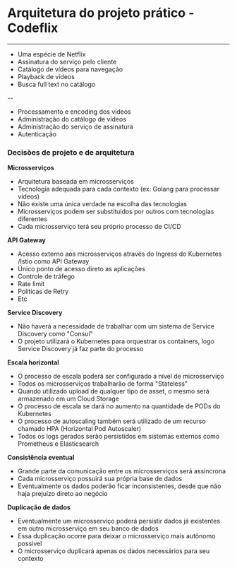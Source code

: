 # Arquitetura do projeto prático - Codeflix
---
- Uma espécie de Netflix
- Assinatura do serviço pelo cliente
- Catálogo de vídeos para navegação
- Playback de vídeos
- Busca full text no catálogo

--

- Processamento e encoding dos vídeos
- Administração do catálogo de vídeos
- Administração do serviço de assinatura
- Autenticação

### Decisões de projeto e de arquitetura

**Microsserviços**
- Arquitetura baseada em microsserviços
- Tecnologia adequada para cada contexto (ex: Golang para processar vídeos)
- Não existe uma única verdade na escolha das tecnologias
- Microsserviços podem ser substituidos por outros com tecnologias diferentes
- Cada microsserviço terá seu próprio processo de CI/CD

**API Gateway**
- Acesso externo aos microsserviços através do Ingress do Kubernetes /Istio como API Gateway
- Único ponto de acesso direto as aplicações
- Controle de tráfego
- Rate limit
- Políticas de Retry
- Etc

**Service Discovery**
- Não haverá a necessidade de trabalhar com um sistema de Service Discovery como "Consul"
- O projeto utilizará o Kubernetes para orquestrar os containers, logo Service Discovery já faz parte do processo

**Escala horizontal**
- O processo de escala poderá ser configurado a nível de microsserviço
- Todos os microsserviços trabalharão de forma "Stateless"
- Quando utilizado upload de qualquer tipo de asset, o mesmo será armazenado em um Cloud Storage
- O processo de escala se dará no aumento na quantidade de PODs do Kubernetes
- O processo de autoscaling também será utilizado de um recurso chamado HPA (Horizontal Pod Autoscaler)
- Todos os logs gerados serão persistidos em sistemas externos como Prometheus e Elasticsearch

**Consistência eventual**
- Grande parte da comunicação entre os microsserviços será assíncrona
- Cada microsserviço possuirá sua própria base de dados
- Eventualmente os dados poderão ficar inconsistentes, desde que não haja prejuízo direto ao negócio

**Duplicação de dados**
- Eventualmente um microsserviço poderá persistir dados já existentes em outro microsserviço em seu banco de dados
- Essa duplicação ocorre para deixar o microsserviço mais autônomo possivel
- O microsserviço duplicará apenas os dados necessários para seu contexto